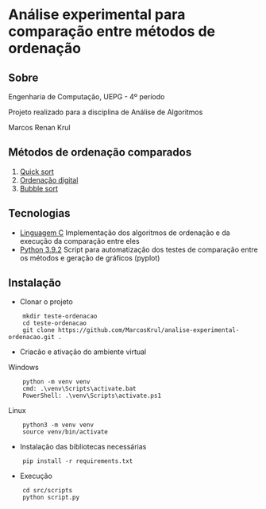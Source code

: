 # Análise experimental para comparação entre métodos de ordenação

## Sobre

Engenharia de Computação, UEPG - 4º período

Projeto realizado para a disciplina de Análise de Algoritmos

Marcos Renan Krul

## Métodos de ordenação comparados

1. [Quick sort](https://www.ime.usp.br/~pf/algoritmos/aulas/quick.html)
2. [Ordenação digital](https://www.ime.usp.br/~pf/algoritmos/aulas/radix.html)
3. [Bubble sort](https://medium.com/@henriquebraga_18075/algoritmos-de-ordenação-i-bubble-sort-c162a67261ef)

## Tecnologias

* [Linguagem C](https://docs.microsoft.com/pt-br/cpp/c-language/organization-of-the-c-language-reference?view=msvc-160)
Implementação dos algoritmos de ordenação e da execução da comparação entre eles
* [Python 3.9.2](https://www.python.org)
Script para automatização dos testes de comparação entre os métodos e geração de gráficos (pyplot)

## Instalação

* Clonar o projeto

```
    mkdir teste-ordenacao
    cd teste-ordenacao
    git clone https://github.com/MarcosKrul/analise-experimental-ordenacao.git .
```

* Criacão e ativação do ambiente virtual

Windows

```
    python -m venv venv
    cmd: .\venv\Scripts\activate.bat
    PowerShell: .\venv\Scripts\activate.ps1
```

Linux

```
    python3 -m venv venv
    source venv/bin/activate
```

* Instalação das bibliotecas necessárias

```
    pip install -r requirements.txt
```

* Execução

```
    cd src/scripts
    python script.py
```
